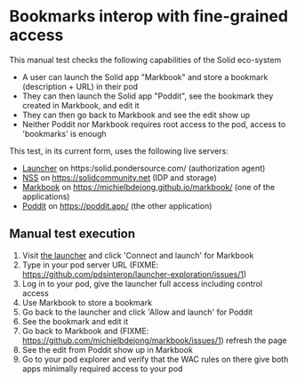 # Bookmarks interop with fine-grained access

This manual test checks the following capabilities of the Solid eco-system

* A user can launch the Solid app "Markbook" and store a bookmark (description + URL) in their pod
* They can then launch the Solid app "Poddit", see the bookmark they created in Markbook, and edit it
* They can then go back to Markbook and see the edit show up
* Neither Poddit nor Markbook requires root access to the pod, access to 'bookmarks' is enough

This test, in its current form, uses the following live servers:
* [Launcher](https://github.com/pdsinterop/launcher-exploration) on https:/solid.pondersource.com/ (authorization agent)
* [NSS](https://github.com/nodeSolidServer/node-solid-server) on https://solidcommunity.net (IDP and storage)
* [Markbook](https://github.com/michielbdejong/markbook) on https://michielbdejong.github.io/markbook/ (one of the applications)
* [Poddit](https://gitlab.com/vincenttunru/poddit/-/tree/master) on https://poddit.app/ (the other application)


## Manual test execution
1) Visit [the launcher](https://solid.pondersource.com) and click 'Connect and launch' for Markbook
2) Type in your pod server URL (FIXME: https://github.com/pdsinterop/launcher-exploration/issues/1)
3) Log in to your pod, give the launcher full access including control access
4) Use Markbook to store a bookmark
5) Go back to the launcher and click 'Allow and launch' for Poddit
6) See the bookmark and edit it
7) Go back to Markbook and (FIXME: https://github.com/michielbdejong/markbook/issues/1) refresh the page
8) See the edit from Poddit show up in Markbook
9) Go to your pod explorer and verify that the WAC rules on there give both apps minimally required access to your pod